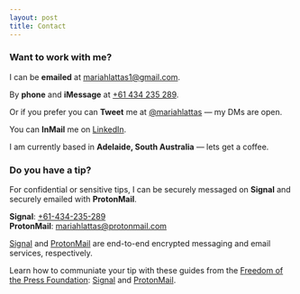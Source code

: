 ```yaml
---
layout: post
title: Contact
---
```


### Want to work with me?

I can be **emailed** at [mariahlattas1@gmail.com](mailto:mariahlattas1@gmail.com).

By **phone** and **iMessage** at [+61 434 235 289](tel:61434235289).

Or if you prefer you can **Tweet** me at [@mariahlattas](https://twitter.com/mariahlattas) — my DMs are open.

You can **InMail** me on [LinkedIn](https://linkedin.com/in/mariahlattas).

I am currently based in **Adelaide, South Australia** — lets get a coffee. 

### Do you have a tip?

For confidential or sensitive tips, I can be securely messaged on **Signal** and securely emailed with **ProtonMail**. 

**Signal**: [+61-434-235-289](sgnl://text:+61434235289)
<br>
**ProtonMail**: [mariahlattas@protonmail.com](mailto:mariahlattas@protonmail.com)

[Signal](https://signal.org) and [ProtonMail](https://protonmail.com) are end-to-end encrypted messaging and email services, respectively.

Learn how to communiate your tip with these guides from the [Freedom of the Press Foundation](https://freedom.press/donate): [Signal](https://freedom.press/news/signal-beginners/) and [ProtonMail](https://freedom.press/training/protonmail-pro/).